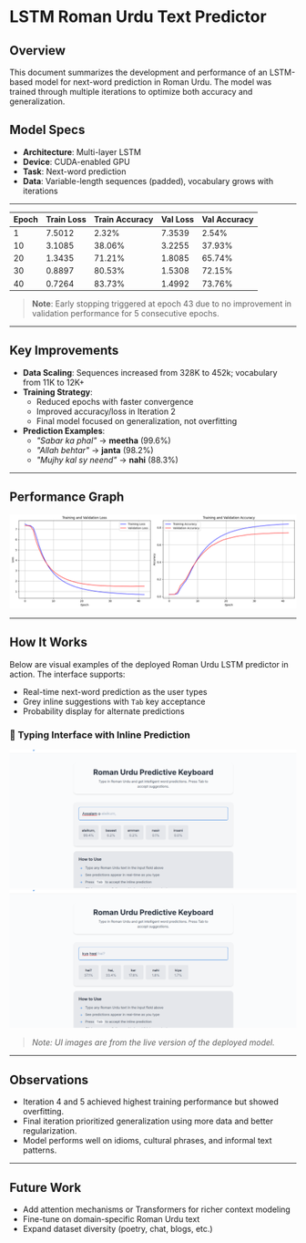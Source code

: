 # LSTM Roman Urdu Text Predictor

## Overview

This document summarizes the development and performance of an LSTM-based model for next-word prediction in Roman Urdu. The model was trained through multiple iterations to optimize both accuracy and generalization.

## Model Specs

- **Architecture**: Multi-layer LSTM
- **Device**: CUDA-enabled GPU
- **Task**: Next-word prediction
- **Data**: Variable-length sequences (padded), vocabulary grows with iterations

---

| Epoch | Train Loss | Train Accuracy | Val Loss | Val Accuracy |
|-------|------------|----------------|----------|--------------|
| 1     | 7.5012     | 2.32%          | 7.3539   | 2.54%        |
| 10    | 3.1085     | 38.06%         | 3.2255   | 37.93%       |
| 20    | 1.3435     | 71.21%         | 1.8085   | 65.74%       |
| 30    | 0.8897     | 80.53%         | 1.5308   | 72.15%       |
| 40    | 0.7264     | 83.73%         | 1.4992   | 73.76%       |

> **Note**: Early stopping triggered at epoch 43 due to no improvement in validation performance for 5 consecutive epochs.
---

## Key Improvements

- **Data Scaling**: Sequences increased from 328K to 452k; vocabulary from 11K to 12K+
- **Training Strategy**:
  - Reduced epochs with faster convergence
  - Improved accuracy/loss in Iteration 2
  - Final model focused on generalization, not overfitting
- **Prediction Examples**:
  - *"Sabar ka phal"* → **meetha** (99.6%)
  - *"Allah behtar"* → **janta** (98.2%)
  - *"Mujhy kal sy neend"* → **nahi** (88.3%)

---

## Performance Graph

![Training Graph](images/Performance.png)


---

## How It Works

Below are visual examples of the deployed Roman Urdu LSTM predictor in action. The interface supports:

- Real-time next-word prediction as the user types
- Grey inline suggestions with `Tab` key acceptance
- Probability display for alternate predictions

### 🔹 Typing Interface with Inline Prediction

![Typing Prediction Demo](images/typing_prediction.png)
![Typing Prediction Demo](images/typing_prediction_2.png)



> *Note: UI images are from the live version of the deployed model.*

---


## Observations

- Iteration 4 and 5 achieved highest training performance but showed overfitting.
- Final iteration prioritized generalization using more data and better regularization.
- Model performs well on idioms, cultural phrases, and informal text patterns.

---

## Future Work

- Add attention mechanisms or Transformers for richer context modeling
- Fine-tune on domain-specific Roman Urdu text
- Expand dataset diversity (poetry, chat, blogs, etc.)

